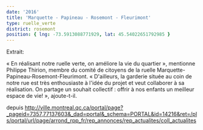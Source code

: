 ```yaml
---
date: '2016'
title: 'Marquette - Papineau - Rosemont - Fleurimont'
type: ruelle_verte
district: rosemont
position: { lng: -73.5913088771929, lat: 45.54022651792985 }
---
```


Extrait:

« En réalisant notre ruelle verte, on améliore la vie du quartier », mentionne Philippe Thirion, membre du comité de citoyens de la ruelle Marquette-Papineau-Rosemont-Fleurimont. « D'ailleurs, la garderie située au coin de notre rue est très enthousiaste à l'idée du projet et veut collaborer à sa réalisation. On partage un souhait collectif : offrir à nos enfants un meilleur espace de vie! », ajoute-t-il.


depuis http://ville.montreal.qc.ca/portal/page?_pageid=7357,77137603&_dad=portal&_schema=PORTAL&id=14216&ret=/pls/portal/url/page/arrond_rpp_fr/rep_annonces/rep_actualites/coll_actualites